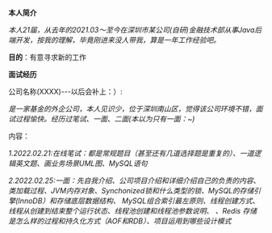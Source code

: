**本人简介**

_本人21届，从去年的2021.03～至今在深圳市某公司(自研)金融技术部从事Java后端开发，按我的理解，毕竟刚进来没人带我，算是一年工作经验吧。_

**目的**：有意寻求新的工作

**面试经历**


公司名称(XXXX)---以后会补上：）:

_是一家基金的外企公司，本人见识少，位于深圳南山区，觉得该公司环境不错，面试过程愉快。经历过笔试、一面、二面(本以为只有一面：~)_

内容：

_1.2022.02.21:在线笔试：都是常规题目（甚至还有几道选择题是重复的）、一道逻辑英文题、画业务场景UML图、MySQL语句_

_2.2022.02.25:一面：先自我介绍、公司项目介绍和详细介绍自己的负责的内容、类加载过程、JVM内存对象、Synchonized锁和什么类型的锁、MySQL的存储引擎(InnoDB）和存储底层数据结构、
MySQL组合索引最左原则、线程创建方式、线程从创建到结束整个运行状态、线程池创建和线程池参数说明、
、Redis 存储是怎么样的过程和持久化方式（AOF和RDB）、项目运用到哪些设计模式_









